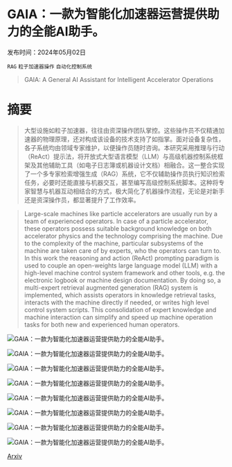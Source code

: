 # GAIA：一款为智能化加速器运营提供助力的全能AI助手。

发布时间：2024年05月02日

`RAG` `粒子加速器操作` `自动化控制系统`

> GAIA: A General AI Assistant for Intelligent Accelerator Operations

# 摘要

> 大型设施如粒子加速器，往往由资深操作团队掌控。这些操作员不仅精通加速器的物理原理，还对构成该设备的技术支持了如指掌。面对设备复杂性，各子系统均由领域专家维护，以便操作员随时咨询。本研究采用推理与行动（ReAct）提示法，将开放式大型语言模型（LLM）与高级机器控制系统框架及其他辅助工具（如电子日志簿或机器设计文档）相融合。这一整合实现了一个多专家检索增强生成（RAG）系统，它不仅辅助操作员执行知识检索任务，必要时还能直接与机器交互，甚至编写高级控制系统脚本。这种将专家智慧与机器互动相结合的方式，极大简化了机器操作流程，无论是对新手还是资深操作员，都显著提升了工作效率。

> Large-scale machines like particle accelerators are usually run by a team of experienced operators. In case of a particle accelerator, these operators possess suitable background knowledge on both accelerator physics and the technology comprising the machine. Due to the complexity of the machine, particular subsystems of the machine are taken care of by experts, who the operators can turn to. In this work the reasoning and action (ReAct) prompting paradigm is used to couple an open-weights large language model (LLM) with a high-level machine control system framework and other tools, e.g. the electronic logbook or machine design documentation. By doing so, a multi-expert retrieval augmented generation (RAG) system is implemented, which assists operators in knowledge retrieval tasks, interacts with the machine directly if needed, or writes high level control system scripts. This consolidation of expert knowledge and machine interaction can simplify and speed up machine operation tasks for both new and experienced human operators.

![GAIA：一款为智能化加速器运营提供助力的全能AI助手。](../../..//opt/data/Projects/HuggingArxiv/paper_images/2405.01359/x2.png)

![GAIA：一款为智能化加速器运营提供助力的全能AI助手。](../../..//opt/data/Projects/HuggingArxiv/paper_images/2405.01359/x3.png)

![GAIA：一款为智能化加速器运营提供助力的全能AI助手。](../../..//opt/data/Projects/HuggingArxiv/paper_images/2405.01359/x4.png)

![GAIA：一款为智能化加速器运营提供助力的全能AI助手。](../../..//opt/data/Projects/HuggingArxiv/paper_images/2405.01359/x5.png)

![GAIA：一款为智能化加速器运营提供助力的全能AI助手。](../../..//opt/data/Projects/HuggingArxiv/paper_images/2405.01359/x6.png)

![GAIA：一款为智能化加速器运营提供助力的全能AI助手。](../../..//opt/data/Projects/HuggingArxiv/paper_images/2405.01359/x7.png)

![GAIA：一款为智能化加速器运营提供助力的全能AI助手。](../../..//opt/data/Projects/HuggingArxiv/paper_images/2405.01359/x8.png)

![GAIA：一款为智能化加速器运营提供助力的全能AI助手。](../../..//opt/data/Projects/HuggingArxiv/paper_images/2405.01359/x9.png)

[Arxiv](https://arxiv.org/abs/2405.01359)